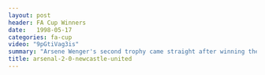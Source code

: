 ```yaml
---
layout: post
header: FA Cup Winners
date:   1998-05-17
categories: fa-cup
video: "9pGtiVag3is"
summary: "Arsene Wenger's second trophy came straight after winning the league as he recorded a well deserved FA Cup victory over Newcastle United. Goals from Anelka and Overmars sealed the victory and Arsenal's 7th FA Cup."
title: arsenal-2-0-newcastle-united
---
```

